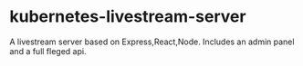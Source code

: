 # kubernetes-livestream-server
 A livestream server based on Express,React,Node. Includes an admin panel and a full fleged api.
